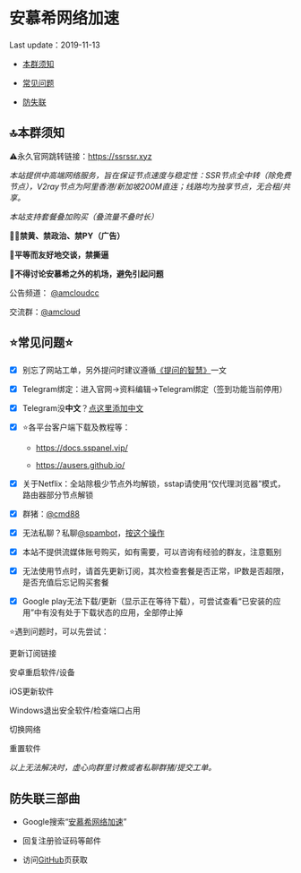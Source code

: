 # 安慕希网络加速

Last update：2019-11-13

- [本群须知](#law)

- [常见问题](#problem)

- [防失联](#connect)

## <span id="law">🔝本群须知</span>

⚠️永久官网跳转链接：https://ssrssr.xyz

_本站提供中高端网络服务，旨在保证节点速度与稳定性：SSR节点全中转（除免费节点），V2ray节点为阿里香港/新加坡200M直连；线路均为独享节点，无合租/共享。_

_本站支持套餐叠加购买（叠流量不叠时长）_

**👮‍♂️禁黄、禁政治、禁PY（广告）**

**🤝平等而友好地交谈，禁撕逼**

**🚫不得讨论安慕希之外的机场，避免引起问题**

公告频道： [@amcloudcc](https://t.me/amcloudcc)

交流群：[@amcloud](https://t.me/amcloud)

## <span id="problem">⭐常见问题⭐</span>

- [x] 别忘了网站工单，另外提问时建议遵循[《提问的智慧》](https://github.com/ryanhanwu/How-To-Ask-Questions-The-Smart-Way/blob/master/README-zh_CN.md)一文

- [x] Telegram绑定：进入官网→资料编辑→Telegram绑定（签到功能当前停用）

- [x] Telegram没**中文**？[点这里添加中文](https://t.me/setlanguage/classic-zh-cn)

- [x] ⭐️各平台客户端下载及教程等：

   - https://docs.sspanel.vip/

   - https://ausers.github.io/

- [x] 关于Netflix：全站除极少节点外均解锁，sstap请使用“仅代理浏览器”模式，路由器部分节点解锁

- [x] 群猪：[@cmd88](https://t.me/cmd88)

- [x] 无法私聊？私聊[@spambot](https://t.me/spambot)，[按这个操作](https://raw.githubusercontent.com/ausers/ausers.github.io/master/files/TelegramAccident.gif)

- [x] 本站不提供流媒体账号购买，如有需要，可以咨询有经验的群友，注意甄别

- [x] 无法使用节点时，请首先更新订阅，其次检查套餐是否正常，IP数是否超限，是否充值后忘记购买套餐

- [x] Google play无法下载/更新（显示正在等待下载），可尝试查看“已安装的应用”中有没有处于下载状态的应用，全部停止掉

⭐遇到问题时，可以先尝试：

更新订阅链接

安卓重启软件/设备

iOS更新软件

Windows退出安全软件/检查端口占用

切换网络

重置软件

_以上无法解决时，虚心向群里讨教或者私聊群猪/提交工单。_

## <span id="connect">防失联三部曲</span>

- Google搜索“[安慕希网络加速](http://google.com/search?q=安慕希网络加速)”

- 回复注册验证码等邮件

- 访问[GitHub](https://github.com/amcloudme/amcloud/blob/master/README.md)页获取
